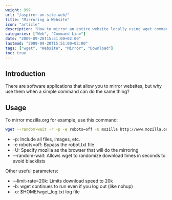 ```yaml
---
weight: 999
url: "/aspirer-un-site-web/"
title: "Mirroring a Website"
icon: "article"
description: "How to mirror an entire website locally using wget command line utility"
categories: ["Web", "Command Line"]
date: "2009-09-20T15:51:00+02:00"
lastmod: "2009-09-20T15:51:00+02:00"
tags: ["wget", "Website", "Mirror", "Download"]
toc: true
---
```


## Introduction

There are software applications that allow you to mirror websites, but why use them when a simple command can do the same thing?

## Usage

To mirror mozilla.org for example, use this command:

```bash
wget --random-wait -r -p -e robots=off -U mozilla http://www.mozilla.org
```

* -p: Include all files, images, etc.
* -e robots=off: Bypass the robot.txt file
* -U: Specify mozilla as the browser that will do the mirroring
* --random-wait: Allows wget to randomize download times in seconds to avoid blacklists

Other useful parameters:

* --limit-rate=20k: Limits download speed to 20k
* -b: wget continues to run even if you log out (like nohup)
* -o: $HOME/wget_log.txt log file
